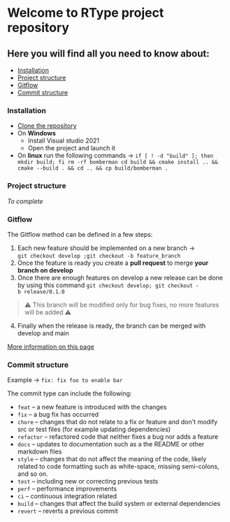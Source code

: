 # Welcome to RType project repository


## Here you will find all you need to know about:

- [Installation](#installation)
- [Project structure](#project-structure)
- [Gitflow](#gitflow)
- [Commit structure](#commit-structure)

### Installation
- [Clone the repository](https://github.com/EpitechPromo2025/B-CPP-500-LYN-5-2-rtype-tania.bezancon)
- On **Windows**
    - Install Visual studio 2021
    - Open the project and launch it
 - On **linux** run the following commands -> ``if [ ! -d "build" ]; then mkdir build; fi
rm -rf bomberman
cd build && cmake install .. && cmake --build . && cd .. && cp build/bomberman .``
### Project structure
*To complete*

### Gitflow
The Gitflow method can be defined in a few steps:
1. Each new feature should be implemented on a new branch -> ``git checkout develop ;git checkout -b feature_branch``
2. Once the feature is ready you create a **pull request** to merge **your branch on develop**
3. Once there are enough features on develop a new release can be done by using this command ``git checkout develop; git checkout -b release/0.1.0``

> :warning: This branch will be modified only for bug fixes, no more features will be added :warning:

4. Finally when the release is ready, the branch can be merged with develop and main

[More information on this page](https://www.atlassian.com/fr/git/tutorials/comparing-workflows/gitflow-workflow)

### Commit structure

Example → `fix: fix foo to enable bar`

The commit type can include the following:

- `feat` – a new feature is introduced with the changes
- `fix` – a bug fix has occurred
- `chore` – changes that do not relate to a fix or feature and don't modify src or test files (for example updating dependencies)
- `refactor` – refactored code that neither fixes a bug nor adds a feature
- `docs` – updates to documentation such as a the README or other markdown files
- `style` – changes that do not affect the meaning of the code, likely related to code formatting such as white-space, missing semi-colons, and so on.
- `test` – including new or correcting previous tests
- `perf` – performance improvements
- `ci` – continuous integration related
- `build` – changes that affect the build system or external dependencies
- `revert` – reverts a previous commit
